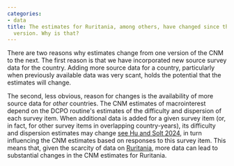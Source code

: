 ```yaml
---
categories:
- data
title: The estimates for Ruritania, among others, have changed since the previous
  version. Why is that?
---
```


There are two reasons why estimates change from one version of the CNM to the next. The first reason is that we have incorporated new source survey data for the country.  Adding more source data for a country, particularly when previously available data was very scant, holds the potential that the estimates will change.

The second, less obvious, reason for changes is the availability of more source data for _other_ countries. The CNM estimates of macrointerest depend on the DCPO routine's estimates of the difficulty and dispersion of each survey item. When additional data is added for a given survey item (or, in fact, for other survey items in overlapping country-years), its difficulty and dispersion estimates may change [see Hu and Solt 2024](../../../publications/published/macrointerest/), in turn influencing the CNM estimates based on responses to this survey item. This means that, given the scarcity of data on [Ruritania](https://en.wikipedia.org/wiki/Ruritania#In_academia), more data can lead to substantial changes in the CNM estimates for Ruritania.
